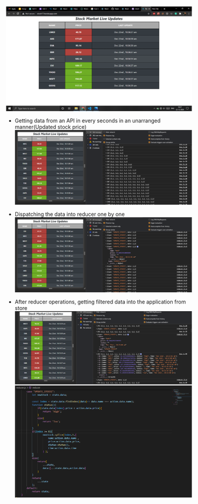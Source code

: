 ![](src/Image/converted.gif)

- Getting data from an API in every seconds in an unarranged manner(Updated stock price)
![](src/Image/ss1.png) 

- Dispatching the data into reducer one by one
![](src/Image/ss2.png)

- After reducer operations, getting filtered data into the application from store
![](src/Image/ss3.png)
![](src/Image/ss4.png)
